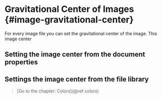 Gravitational Center of Images       {#image-gravitational-center}
==============================

For every image file you can set the gravitational center of the image. This image center



Setting the image center from the document properties
---------------------------------------------------


Settings the image center from the file library
-----------------------------------------------




> [Go to the chapter: Colors](@ref colors)

